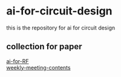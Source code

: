 # ai-for-circuit-design
this is the repository for ai for circuit design

## collection for paper
[ai-for-RF](https://docs.google.com/document/d/16VU2xE0dKV6083b-YdUNu0kSecRXf-3O8Nnknf0pvM4/edit?tab=t.0)  
[weekly-meeting-contents](https://docs.google.com/document/d/1E1FjLyiMdUlgWoybJmuhBEFxsNjz7G1FCsCffnUgNOw/edit?tab=t.0) 
